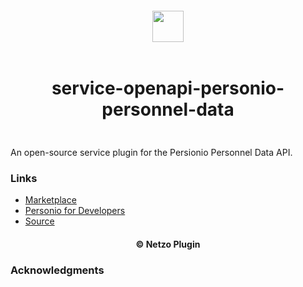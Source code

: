 <div align="center">
  <a href="https://netzo.io" target="_blank" >
    <img height="50" src="https://raw.personio-personnel-datausercontent.com/netzoio/netzo/main/plugins/services/service-openapi-personio-personnel-data/src/assets/icon.png" style="margin: 12px 0px" />
  </a>

  <h1 style="padding: 6px 0px 24px 0px">service-openapi-personio-personnel-data</h1>
</div>

An open-source service plugin for the Persionio Personnel Data API.

### Links

- [Marketplace](https://app.netzo.io/marketplace/service-openapi-personio-personnel-data)
- [Personio for Developers](https://developer.personio.de/reference)
- [Source](https://api.apis.guru/v2/specs/personio.de/personnel/1.0/openapi.json)

<div align="center">
  <h4>© Netzo Plugin</h4>
</div>

### Acknowledgments
